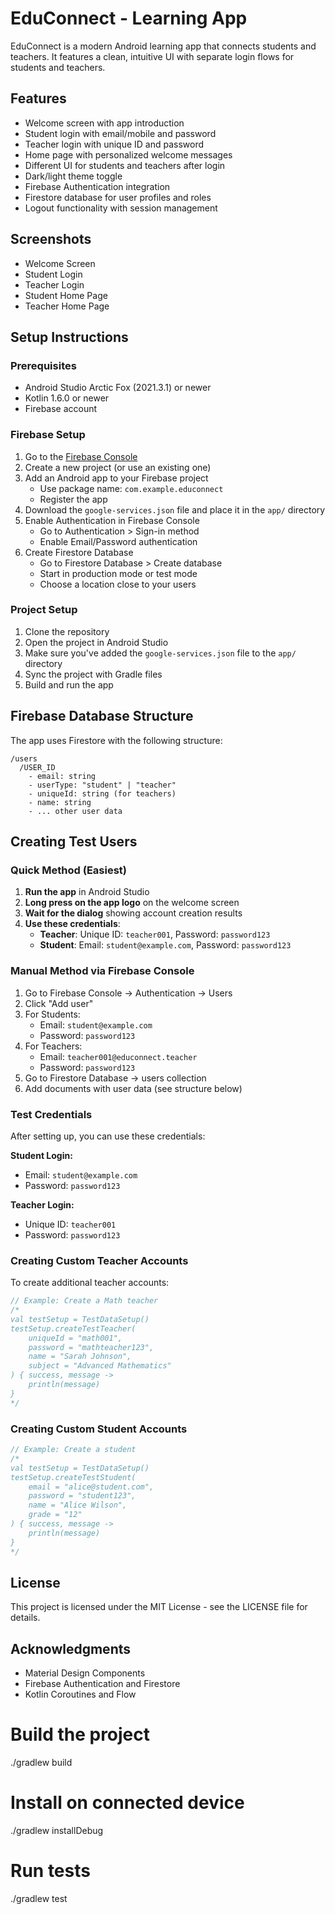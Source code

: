 # EduConnect - Learning App

EduConnect is a modern Android learning app that connects students and teachers. It features a clean, intuitive UI with separate login flows for students and teachers.

## Features

- Welcome screen with app introduction
- Student login with email/mobile and password
- Teacher login with unique ID and password
- Home page with personalized welcome messages
- Different UI for students and teachers after login
- Dark/light theme toggle
- Firebase Authentication integration
- Firestore database for user profiles and roles
- Logout functionality with session management

## Screenshots

- Welcome Screen
- Student Login
- Teacher Login
- Student Home Page
- Teacher Home Page

## Setup Instructions

### Prerequisites

- Android Studio Arctic Fox (2021.3.1) or newer
- Kotlin 1.6.0 or newer
- Firebase account

### Firebase Setup

1. Go to the [Firebase Console](https://console.firebase.google.com/)
2. Create a new project (or use an existing one)
3. Add an Android app to your Firebase project
   - Use package name: `com.example.educonnect`
   - Register the app
4. Download the `google-services.json` file and place it in the `app/` directory
5. Enable Authentication in Firebase Console
   - Go to Authentication > Sign-in method
   - Enable Email/Password authentication
6. Create Firestore Database
   - Go to Firestore Database > Create database
   - Start in production mode or test mode
   - Choose a location close to your users

### Project Setup

1. Clone the repository
2. Open the project in Android Studio
3. Make sure you've added the `google-services.json` file to the `app/` directory
4. Sync the project with Gradle files
5. Build and run the app

## Firebase Database Structure

The app uses Firestore with the following structure:

```
/users
  /USER_ID
    - email: string
    - userType: "student" | "teacher"
    - uniqueId: string (for teachers)
    - name: string
    - ... other user data
```

## Creating Test Users

### Quick Method (Easiest)

1. **Run the app** in Android Studio
2. **Long press on the app logo** on the welcome screen
3. **Wait for the dialog** showing account creation results
4. **Use these credentials**:
   - **Teacher**: Unique ID: `teacher001`, Password: `password123`
   - **Student**: Email: `student@example.com`, Password: `password123`

### Manual Method via Firebase Console

1. Go to Firebase Console → Authentication → Users
2. Click "Add user"
3. For Students:
   - Email: `student@example.com`
   - Password: `password123`
4. For Teachers:
   - Email: `teacher001@educonnect.teacher`
   - Password: `password123`
5. Go to Firestore Database → users collection
6. Add documents with user data (see structure below)

### Test Credentials

After setting up, you can use these credentials:

**Student Login:**
- Email: `student@example.com`
- Password: `password123`

**Teacher Login:**
- Unique ID: `teacher001`
- Password: `password123`

### Creating Custom Teacher Accounts

To create additional teacher accounts:

```kotlin
// Example: Create a Math teacher
/*
val testSetup = TestDataSetup()
testSetup.createTestTeacher(
    uniqueId = "math001",
    password = "mathteacher123",
    name = "Sarah Johnson",
    subject = "Advanced Mathematics"
) { success, message ->
    println(message)
}
*/
```

### Creating Custom Student Accounts

```kotlin
// Example: Create a student
/*
val testSetup = TestDataSetup()
testSetup.createTestStudent(
    email = "alice@student.com",
    password = "student123",
    name = "Alice Wilson",
    grade = "12"
) { success, message ->
    println(message)
}
*/
```

## License

This project is licensed under the MIT License - see the LICENSE file for details.

## Acknowledgments

- Material Design Components
- Firebase Authentication and Firestore
- Kotlin Coroutines and Flow 

# Build the project
./gradlew build

# Install on connected device
./gradlew installDebug

# Run tests
./gradlew test 